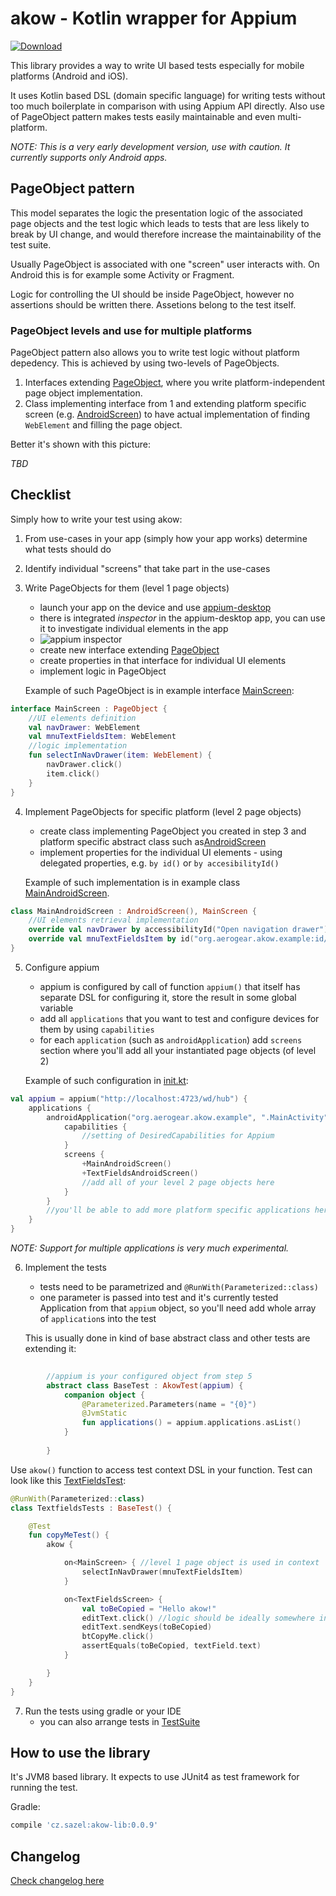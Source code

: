 # akow - Kotlin wrapper for Appium

[ ![Download](https://api.bintray.com/packages/vsazel/akow/akow-lib/images/download.svg) ](https://bintray.com/vsazel/akow/akow-lib/_latestVersion)

This library provides a way to write UI based tests especially for mobile platforms (Android and iOS).

It uses Kotlin based DSL (domain specific language) for writing tests without too much boilerplate in comparison with using Appium API directly. 
Also use of PageObject pattern makes tests easily maintainable and even multi-platform.

_NOTE: This is a very early development version, use with caution. It currently supports only Android apps._

## PageObject pattern

This model separates the logic the presentation logic of the associated page objects and the test logic which leads to tests that are less likely to break by UI change, and would therefore increase 
the maintainability of the test suite.

Usually PageObject is associated with one "screen" user interacts with. On Android this is for example some Activity or Fragment.  

Logic for controlling the UI should be inside PageObject, however no assertions should be written there. Assetions belong to the test itself. 

### PageObject levels and use for multiple platforms 
PageObject pattern also allows you to write test logic without platform depedency. This is achieved by using two-levels of PageObjects.

 1. Interfaces extending [PageObject](lib/src/main/kotlin/org/aerogear/akow/pageobject/PageObject.kt), where you write platform-independent page object implementation.
 2. Class implementing interface from 1 and extending platform specific screen (e.g. [AndroidScreen](lib/src/main/kotlin/org/aerogear/akow/pageobject/AndroidScreen.kt)) to have actual implementation of finding
   `WebElement` and filling the page object.

Better it's shown with this picture:

_TBD_

## Checklist

Simply how to write your test using akow:

   1. From use-cases in your app (simply how your app works) determine what tests should do   
   2. Identify individual "screens" that take part in the use-cases
   3. Write PageObjects for them (level 1 page objects)
        * launch your app on the device and use [appium-desktop](https://github.com/appium/appium-desktop)
        * there is integrated *inspector* in the appium-desktop app, you can use it to investigate individual elements in the app
        * ![appium inspector](.images/appium_inspector.png)
        * create new interface extending [PageObject](lib/src/main/kotlin/org/aerogear/akow/pageobject/PageObject.kt)
        * create properties in that interface for individual UI elements
        * implement logic in PageObject
        
        Example of such PageObject is in example interface [MainScreen](example-test/src/test/kotlin/pageobjects/MainScreen.kt):

```kotlin
interface MainScreen : PageObject {
    //UI elements definition
    val navDrawer: WebElement
    val mnuTextFieldsItem: WebElement
    //logic implementation
    fun selectInNavDrawer(item: WebElement) {
        navDrawer.click()
        item.click()
    }
}
```        
        
   4. Implement PageObjects for specific platform (level 2 page objects)
        * create class implementing PageObject you created in step 3 and platform specific abstract class such as[AndroidScreen](lib/src/main/kotlin/org/aerogear/akow/pageobject/AndroidScreen.kt)
        * implement properties for the individual UI elements - using delegated properties, e.g. `by id()` or `by accesibilityId()`
        
        Example of such implementation is in example class [MainAndroidScreen](example-test/src/test/kotlin/pageobjects/android/MainAndroidScreen.kt).

```kotlin
class MainAndroidScreen : AndroidScreen(), MainScreen {
    //UI elements retrieval implementation
    override val navDrawer by accessibilityId("Open navigation drawer")
    override val mnuTextFieldsItem by id("org.aerogear.akow.example:id/design_menu_item_text")
}
``` 
   5. Configure appium
        * appium is configured by call of function `appium()` that itself has separate DSL for configuring it, store the result in some global variable
        * add all `applications` that you want to test and configure devices for them by using `capabilities`
        * for each `application` (such as `androidApplication`) add `screens` section where you'll add all your instantiated page objects (of level 2)

        Example of such configuration in [init.kt](example-test/src/test/kotlin/init.kt): 
```kotlin
val appium = appium("http://localhost:4723/wd/hub") {
    applications { 
        androidApplication("org.aerogear.akow.example", ".MainActivity") {
            capabilities {
                //setting of DesiredCapabilities for Appium 
            }
            screens {
                +MainAndroidScreen()
                +TextFieldsAndroidScreen()
                //add all of your level 2 page objects here
            }
        }
        //you'll be able to add more platform specific applications here (in future)
    }
}
```     
_NOTE: Support for multiple applications is very much experimental._   
        
   6. Implement the tests 
        * tests need to be parametrized and `@RunWith(Parameterized::class)`
        * one parameter is passed into test and it's currently tested Application from that `appium` object, so you'll need add whole array of `application`s into the test
    
      This is usually done in kind of base abstract class and other tests are extending it:
      
```kotlin
        
        //appium is your configured object from step 5
        abstract class BaseTest : AkowTest(appium) {
            companion object {
                @Parameterized.Parameters(name = "{0}")
                @JvmStatic
                fun applications() = appium.applications.asList() 
            }
        
        }
```      
Use `akow()` function to access test context DSL in your function. Test can look like this [TextFieldsTest](example-test/src/test/kotlin/tests/TextfieldsTests.kt):

```kotlin
@RunWith(Parameterized::class)
class TextfieldsTests : BaseTest() {

    @Test
    fun copyMeTest() {
        akow {

            on<MainScreen> { //level 1 page object is used in context
                selectInNavDrawer(mnuTextFieldsItem)
            }

            on<TextFieldsScreen> {
                val toBeCopied = "Hello akow!"
                editText.click() //logic should be ideally somewhere in the page object, this is for demonstration 
                editText.sendKeys(toBeCopied)
                btCopyMe.click()
                assertEquals(toBeCopied, textField.text)
            }

        }
    }
}
```         


   7. Run the tests using gradle or your IDE
         * you can also arrange tests in [TestSuite](example-test/src/test/kotlin/TestSuite.kt)
                
   
## How to use  the library

It's JVM8 based library. It expects to use JUnit4 as test framework for running the test.

Gradle:
```groovy
compile 'cz.sazel:akow-lib:0.0.9'
```    
  
## Changelog

[Check changelog here](CHANGELOG.md)
